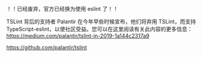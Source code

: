 
！！已经废弃，官方已经换为使用 eslint 了！！

TSLint 背后的支持者 Palantir 在今年早些时候宣布，他们将弃用 TSLint，而支持 TypeScript-eslint，以使社区受益。您可以在这里阅读有关此内容的更多信息： https://medium.com/palantir/tslint-in-2019-1a144c2317a9

https://github.com/palantir/tslint
